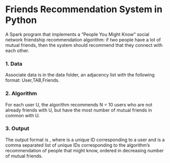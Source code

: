 # Friends Recommendation System in Python

A Spark program that implements a “People You Might Know” social network friendship recommendation algorithm: if two people have a lot of mutual friends, then the system should recommend that they connect with each other.

### 1. Data
Associate data is in the data folder, an adjacency list with the following format: User,TAB,Friends.

### 2. Algorithm
For each user U, the algorithm recommends N = 10 users who are not already friends with U, but have the most number of mutual friends in common with U.

### 3. Output
The output format is <User><TAB><Recommendations>, where <User> is a unique ID corresponding to a user and <Recommendations> is a comma separated list of unique IDs corresponding to the algorithm’s recommendation of people that <User> might know, ordered in decreasing number of mutual friends.
